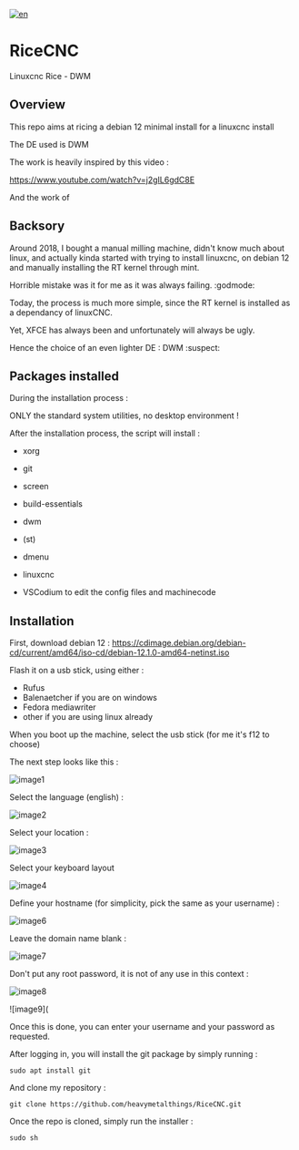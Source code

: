 [![en](https://img.shields.io/badge/lang-français-red.svg)](https://github.com/heavymetalthings/RiceCNC/blob/main/README.fr.md)


# RiceCNC
Linuxcnc Rice - DWM

## Overview
This repo aims at ricing a debian 12 minimal install for a linuxcnc install

The DE used is DWM

The work is heavily inspired by this video :

https://www.youtube.com/watch?v=j2gIL6gdC8E

And the work of 

## Backsory 

Around 2018, I bought a manual milling machine, didn't know much about linux, and actually kinda started with trying to install linuxcnc, on debian 12 and manually installing the RT kernel through mint.

Horrible mistake was it for me as it was always failing. :godmode:

Today, the process is much more simple, since the RT kernel is installed as a dependancy of linuxCNC.

Yet, XFCE has always been and unfortunately will always be ugly.

Hence the choice of an even lighter DE : DWM :suspect:

## Packages installed

During the installation process : 

ONLY the standard system utilities, no desktop environment !

After the installation process, the script will install :

* xorg
* git
* screen
* build-essentials

* dwm
* (st)
* dmenu

* linuxcnc
* VSCodium to edit the config files and machinecode

## Installation

First, download debian 12 :
https://cdimage.debian.org/debian-cd/current/amd64/iso-cd/debian-12.1.0-amd64-netinst.iso

Flash it on a usb stick, using either :
* Rufus
* Balenaetcher
if you are on windows
* Fedora mediawriter
* other
if you are using linux already

When you boot up the machine, select the usb stick (for me it's f12 to choose)

The next step looks like this :

![image1](https://github.com/heavymetalthings/RiceCNC/blob/main/assets/images/Screenshot%20from%202023-08-09%2018-55-38.png)

Select the language (english) :

![image2](https://github.com/heavymetalthings/RiceCNC/blob/main/assets/images/Screenshot%20from%202023-08-09%2018-55-49.png)

Select your location :

![image3](https://github.com/heavymetalthings/RiceCNC/blob/main/assets/images/Screenshot%20from%202023-08-09%2018-55-57.png)

Select your keyboard layout

![image4](https://github.com/heavymetalthings/RiceCNC/blob/main/assets/images/Screenshot%20from%202023-08-09%2018-56-10.png)

Define your hostname (for simplicity, pick the same as your username) :

![image6](https://github.com/heavymetalthings/RiceCNC/blob/main/assets/images/Screenshot%20from%202023-08-09%2018-56-52.png)

Leave the domain name blank :

![image7](https://github.com/heavymetalthings/RiceCNC/blob/main/assets/images/Screenshot%20from%202023-08-09%2018-57-01.png)

Don't put any root password, it is not of any use in this context :

![image8](https://github.com/heavymetalthings/RiceCNC/blob/main/assets/images/Screenshot%20from%202023-08-09%2018-57-25.png)

![image9](

Once this is done, you can enter your username and your password as requested.

After logging in, you will install the git package by simply running :

```
sudo apt install git
```
And clone my repository :

```
git clone https://github.com/heavymetalthings/RiceCNC.git
```
Once the repo is cloned, simply run the installer :
```
sudo sh 
```
